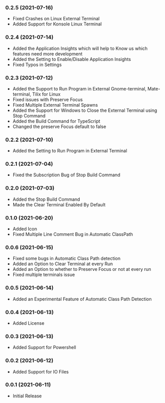 ### 0.2.5 (2021-07-16)
* Fixed Crashes on Linux External Terminal
* Added Support for Konsole Linux Terminal

### 0.2.4 (2021-07-14)
* Added the Application Insights which will help to Know us which features need more development
* Added the Setting to Enable/Disable Application Insights
* Fixed Typos in Settings

### 0.2.3 (2021-07-12)
* Added the Support to Run Program in External Gnome-terminal, Mate-terminal, Tilix for Linux 
* Fixed issues with Preserve Focus
* Fixed Multiple External Terminal Spawns
* Added the Support for Windows to Close the External Terminal using Stop Command
* Added the Build Command for TypeScript
* Changed the preserve Focus default to false

### 0.2.2 (2021-07-10)
* Added the Setting to Run Program in External Terminal

### 0.2.1 (2021-07-04)
* Fixed the Subscription Bug of Stop Build Command

### 0.2.0 (2021-07-03)
* Added the Stop Build Command
* Made the Clear Terminal Enabled By Default

### 0.1.0 (2021-06-20)
* Added Icon
* Fixed Multiple Line Comment Bug in Automatic ClassPath

### 0.0.6 (2021-06-15)
* Fixed some bugs in Automatic Class Path detection
* Added an Option to Clear Terminal at every Run
* Added an Option to whether to Preserve Focus or not at every run
* Fixed multiple terminals issue

### 0.0.5 (2021-06-14)
* Added an Experimental Feature of Automatic Class Path Detection

### 0.0.4 (2021-06-13)
* Added License

### 0.0.3 (2021-06-13)
* Added Support for Powershell

### 0.0.2 (2021-06-12)
* Added Support for IO Files

### 0.0.1 (2021-06-11)
* Initial Release